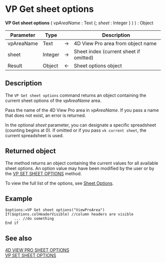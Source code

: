 # VP Get sheet options

<!-- REF #_method_.VP Get sheet options.Syntax -->
**VP Get sheet options** ( *vpAreaName* : Text {; *sheet* : Integer } ) ) : Object<!-- END REF -->

<!-- REF #_method_.VP Get sheet options.Params -->

|Parameter|Type| |Description|
|---|---|---|---|
|vpAreaName  |Text|->|4D View Pro area from object name|
|sheet  |Integer|->|Sheet index (current sheet if omitted)|
|Result  |Object|<-|Sheet options object|<!-- END REF -->

## Description

The `VP Get sheet options` command <!-- REF #_method_.VP Get sheet options.Summary -->returns an object containing the current sheet options of the *vpAreaName* area<!-- END REF -->.

Pass the name of the 4D View Pro area in *vpAreaName*. If you pass a name that does not exist, an error is returned.

In the optional *sheet* parameter, you can designate a specific spreadsheet (counting begins at 0). If omitted or if you pass `vk current sheet`, the current spreadsheet is used.

## Returned object

The method returns an object containing the current values for all available sheet options. An option value may have been modified by the user or by the [VP SET SHEET OPTIONS](VP%20SET%20SHEET%20OPTIONS.md) method.

To view the full list of the options, see [Sheet Options](../configuring.md#sheet-options).  

## Example

```4d
$options:=VP Get sheet options("ViewProArea")
If($options.colHeaderVisible) //column headers are visible
    ... //do something
End if
```

## See also

[4D VIEW PRO SHEET OPTIONS](../configuring.md#sheet-options)<br/>
[VP SET SHEET OPTIONS](VP%20SET%20SHEET%20OPTIONS.md)